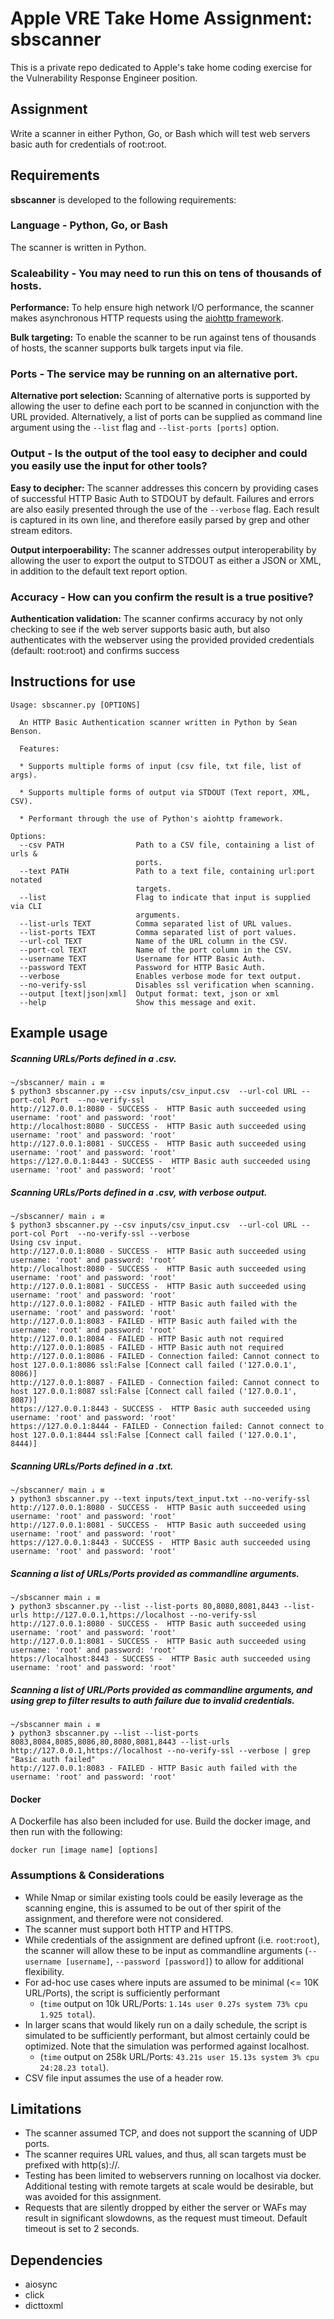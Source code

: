 # Apple VRE Take Home Assignment: sbscanner
This is a private repo dedicated to Apple's take home coding exercise for the Vulnerability Response Engineer position.

## Assignment 
Write a scanner in either Python, Go, or Bash which will test web servers basic auth for credentials of root:root.

## Requirements
**sbscanner** is developed to the following requirements:

### Language - Python, Go, or Bash

The scanner is written in Python.

### Scaleability - You may need to run this on tens of thousands of hosts.
**Performance:** To help ensure high network I/O performance, the scanner makes asynchronous HTTP requests using the [aiohttp framework](https://docs.aiohttp.org/en/stable/).

**Bulk targeting:** To enable the scanner to be run against tens of thousands of hosts, the scanner supports bulk targets input via file.

### Ports - The service may be running on an alternative port.
**Alternative port selection:** Scanning of alternative ports is supported by allowing the user to define each port to be scanned in conjunction with the URL provided. Alternatively, a list of ports can be supplied as command line argument using the `--list` flag and `--list-ports [ports]` option.

### Output - Is the output of the tool easy to decipher and could you easily use the input for other tools?
**Easy to decipher:** The scanner addresses this concern by providing cases of successful HTTP Basic Auth to STDOUT by default. Failures and errors are also easily presented through the use of the `--verbose` flag. Each result is captured in its own line, and therefore easily parsed by grep and other stream editors.

**Output interpoerability:** The scanner addresses output interoperability by allowing the user to export the output to STDOUT as either a JSON or XML, in addition to the default text report option.

### Accuracy - How can you confirm the result is a true positive?
**Authentication validation:** The scanner confirms accuracy by not only checking to see if the web server supports basic auth, but also authenticates with the webserver using the provided provided credentials (default: root:root) and confirms success 

## Instructions for use
```
Usage: sbscanner.py [OPTIONS]

  An HTTP Basic Authentication scanner written in Python by Sean Benson.

  Features:

  * Supports multiple forms of input (csv file, txt file, list of args).

  * Supports multiple forms of output via STDOUT (Text report, XML, CSV).

  * Performant through the use of Python's aiohttp framework.

Options:
  --csv PATH                Path to a CSV file, containing a list of urls &
                            ports.
  --text PATH               Path to a text file, containing url:port notated
                            targets.
  --list                    Flag to indicate that input is supplied via CLI
                            arguments.
  --list-urls TEXT          Comma separated list of URL values.
  --list-ports TEXT         Comma separated list of port values.
  --url-col TEXT            Name of the URL column in the CSV.
  --port-col TEXT           Name of the port column in the CSV.
  --username TEXT           Username for HTTP Basic Auth.
  --password TEXT           Password for HTTP Basic Auth.
  --verbose                 Enables verbose mode for text output.
  --no-verify-ssl           Disables ssl verification when scanning.
  --output [text|json|xml]  Output format: text, json or xml
  --help                    Show this message and exit.
```

## Example usage

##### Scanning URLs/Ports defined in a .csv.
```
~/sbscanner/ main ⇣ ≡
$ python3 sbscanner.py --csv inputs/csv_input.csv  --url-col URL --port-col Port  --no-verify-ssl          
http://127.0.0.1:8080 - SUCCESS -  HTTP Basic auth succeeded using username: 'root' and password: 'root'
http://localhost:8080 - SUCCESS -  HTTP Basic auth succeeded using username: 'root' and password: 'root'
http://127.0.0.1:8081 - SUCCESS -  HTTP Basic auth succeeded using username: 'root' and password: 'root'
https://127.0.0.1:8443 - SUCCESS -  HTTP Basic auth succeeded using username: 'root' and password: 'root'
```

##### Scanning URLs/Ports defined in a .csv, with verbose output.
```
~/sbscanner/ main ⇣ ≡
$ python3 sbscanner.py --csv inputs/csv_input.csv  --url-col URL --port-col Port  --no-verify-ssl --verbose     
Using csv input.
http://127.0.0.1:8080 - SUCCESS -  HTTP Basic auth succeeded using username: 'root' and password: 'root'
http://localhost:8080 - SUCCESS -  HTTP Basic auth succeeded using username: 'root' and password: 'root'
http://127.0.0.1:8081 - SUCCESS -  HTTP Basic auth succeeded using username: 'root' and password: 'root'
http://127.0.0.1:8082 - FAILED - HTTP Basic auth failed with the username: 'root' and password: 'root'
http://127.0.0.1:8083 - FAILED - HTTP Basic auth failed with the username: 'root' and password: 'root'
http://127.0.0.1:8084 - FAILED - HTTP Basic auth not required
http://127.0.0.1:8085 - FAILED - HTTP Basic auth not required
http://127.0.0.1:8086 - FAILED - Connection failed: Cannot connect to host 127.0.0.1:8086 ssl:False [Connect call failed ('127.0.0.1', 8086)]
http://127.0.0.1:8087 - FAILED - Connection failed: Cannot connect to host 127.0.0.1:8087 ssl:False [Connect call failed ('127.0.0.1', 8087)]
https://127.0.0.1:8443 - SUCCESS -  HTTP Basic auth succeeded using username: 'root' and password: 'root'
https://127.0.0.1:8444 - FAILED - Connection failed: Cannot connect to host 127.0.0.1:8444 ssl:False [Connect call failed ('127.0.0.1', 8444)]
```

##### Scanning URLs/Ports defined in a .txt.
```
~/sbscanner/ main ⇣ ≡
❯ python3 sbscanner.py --text inputs/text_input.txt --no-verify-ssl
http://127.0.0.1:8080 - SUCCESS -  HTTP Basic auth succeeded using username: 'root' and password: 'root'
http://127.0.0.1:8081 - SUCCESS -  HTTP Basic auth succeeded using username: 'root' and password: 'root'
https://127.0.0.1:8443 - SUCCESS -  HTTP Basic auth succeeded using username: 'root' and password: 'root'
```

##### Scanning a list of URLs/Ports provided as commandline arguments.
```
~/sbscanner main ⇣ ≡
❯ python3 sbscanner.py --list --list-ports 80,8080,8081,8443 --list-urls http://127.0.0.1,https://localhost --no-verify-ssl
http://127.0.0.1:8080 - SUCCESS -  HTTP Basic auth succeeded using username: 'root' and password: 'root'
http://127.0.0.1:8081 - SUCCESS -  HTTP Basic auth succeeded using username: 'root' and password: 'root'
https://localhost:8443 - SUCCESS -  HTTP Basic auth succeeded using username: 'root' and password: 'root'
```

##### Scanning a list of URL/Ports provided as commandline arguments, and using grep to filter results to auth failure due to invalid credentials.
```
~/sbscanner main ⇣ ≡
❯ python3 sbscanner.py --list --list-ports 8083,8084,8085,8086,80,8080,8081,8443 --list-urls http://127.0.0.1,https://localhost --no-verify-ssl --verbose | grep "Basic auth failed"
http://127.0.0.1:8083 - FAILED - HTTP Basic auth failed with the username: 'root' and password: 'root'
```

#### Docker

A Dockerfile has also been included for use. Build the docker image, and then run with the following:
```
docker run [image name] [options]
```

### Assumptions & Considerations
* While Nmap or similar existing tools could be easily leverage as the scanning engine, this is assumed to be out of ther spirit of the assignment, and therefore were not considered.
* The scanner must support both HTTP and HTTPS.
* While credentials of the assignment are defined upfront (i.e. `root`:`root`), the scanner will allow these to be input as commandline arguments (`--username [username]`, `--password [password]`) to allow for additional flexibility.
* For ad-hoc use cases where inputs are assumed to be minimal (<= 10K URL/Ports), the script is sufficiently performant  
  * (`time` output on 10k URL/Ports: `1.14s user 0.27s system 73% cpu 1.925 total`).
* In larger scans that would likely run on a daily schedule, the script is simulated to be sufficiently performant, but almost certainly could be optimized. Note that the simulation was performed against localhost.
  * (`time` output on 258k URL/Ports: `43.21s user 15.13s system 3% cpu 24:28.23 total`).
* CSV file input assumes the use of a header row.

## Limitations
* The scanner assumed TCP, and does not support the scanning of UDP ports.
* The scanner requires URL values, and thus, all scan targets must be prefixed with http(s)://.
* Testing has been limited to webservers running on localhost via docker. Additional testing with remote targets at scale would be desirable, but was avoided for this assignment.
* Requests that are silently dropped by either the server or WAFs may result in significant slowdowns, as the request must timeout. Default timeout is set to 2 seconds.

## Dependencies
* aiosync
* click
* dicttoxml

